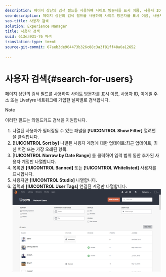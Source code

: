 ```yaml
---
description: 페이지 상단의 검색 필드를 사용하여 사이트 방문자를 표시 이름, 사용자 ID, 이메일 주소 또는 Livefyre 네트워크에 가입한 날짜별로 검색합니다.
seo-description: 페이지 상단의 검색 필드를 사용하여 사이트 방문자를 표시 이름, 사용자 ID, 이메일 주소 또는 Livefyre 네트워크에 가입한 날짜별로 검색합니다.
seo-title: 사용자 검색
solution: Experience Manager
title: 사용자 검색
uuid: 613ea931-76 파섹
translation-type: tm+mt
source-git-commit: 67aeb3de964473b326c88c3a3f81ff48a6a12652

---
```



# 사용자 검색{#search-for-users}

페이지 상단의 검색 필드를 사용하여 사이트 방문자를 표시 이름, 사용자 ID, 이메일 주소 또는 Livefyre 네트워크에 가입한 날짜별로 검색합니다.

>[!NOTE]
>
>이러한 필드는 와일드카드 검색을 지원합니다.

1. 나열된 사용자가 필터링될 수 있는 패널을 **[!UICONTROL Show Filter]** 열려면 을 클릭합니다.
1. **[!UICONTROL Sort by]** 나열된 사용자 계정에 대한 업데이트:최근 업데이트, 최신 버전 또는 가장 오래된 항목.
1. **[!UICONTROL Narrow by Date Range]** 를 클릭하여 입력 범위 동안 추가된 사용자 계정만 나열합니다.
1. 목록만 **[!UICONTROL Banned]** 또는 **[!UICONTROL Whitelisted]** 사용자를 표시합니다.
1. 사용자만 **[!UICONTROL Studio]** 나열합니다.
1. 입력과 **[!UICONTROL User Tags]** 연결된 계정만 나열합니다. ![](assets/UsersFilter-1024x568.png)

